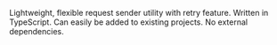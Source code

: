 Lightweight, flexible request sender utility with retry feature.
Written in TypeScript.
Can easily be added to existing projects.
No external dependencies.
